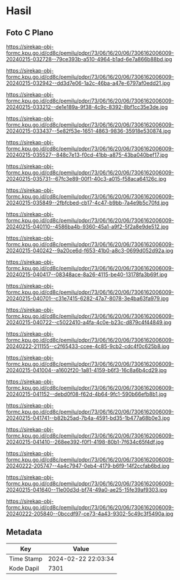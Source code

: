 # Hasil

## Foto C Plano

https://sirekap-obj-formc.kpu.go.id/cd8c/pemilu/pdpr/73/06/16/20/06/7306162006009-20240215-032728--79ce393b-a510-4964-b1ad-6e7a866b88bd.jpg

https://sirekap-obj-formc.kpu.go.id/cd8c/pemilu/pdpr/73/06/16/20/06/7306162006009-20240215-032942--dd3d7e06-1a2c-46ba-a47e-6797af0edd21.jpg

https://sirekap-obj-formc.kpu.go.id/cd8c/pemilu/pdpr/73/06/16/20/06/7306162006009-20240215-033212--de1e189a-9f38-4c9c-8392-8bf1cc35e3de.jpg

https://sirekap-obj-formc.kpu.go.id/cd8c/pemilu/pdpr/73/06/16/20/06/7306162006009-20240215-033437--5e82f53e-1651-4863-9836-35918e530874.jpg

https://sirekap-obj-formc.kpu.go.id/cd8c/pemilu/pdpr/73/06/16/20/06/7306162006009-20240215-035527--848c7e13-f0cd-41bb-a875-43ba040bef17.jpg

https://sirekap-obj-formc.kpu.go.id/cd8c/pemilu/pdpr/73/06/16/20/06/7306162006009-20240215-035731--67fc3e89-00f1-40c3-a015-f58aca64126c.jpg

https://sirekap-obj-formc.kpu.go.id/cd8c/pemilu/pdpr/73/06/16/20/06/7306162006009-20240215-035849--2fbfcbed-cb17-4c47-b9bb-7a4e9b5c70fd.jpg

https://sirekap-obj-formc.kpu.go.id/cd8c/pemilu/pdpr/73/06/16/20/06/7306162006009-20240215-040110--4586ba4b-9360-45a1-a9f2-5f2a8e9de512.jpg

https://sirekap-obj-formc.kpu.go.id/cd8c/pemilu/pdpr/73/06/16/20/06/7306162006009-20240215-040242--9a20ce6d-f653-41b0-a8c3-0699d052d92a.jpg

https://sirekap-obj-formc.kpu.go.id/cd8c/pemilu/pdpr/73/06/16/20/06/7306162006009-20240215-040417--08348ace-8a26-4115-be40-13178fa3b69f.jpg

https://sirekap-obj-formc.kpu.go.id/cd8c/pemilu/pdpr/73/06/16/20/06/7306162006009-20240215-040701--c31e7415-6282-47a7-8078-3e4ba63fa979.jpg

https://sirekap-obj-formc.kpu.go.id/cd8c/pemilu/pdpr/73/06/16/20/06/7306162006009-20240215-040722--c5022410-a4fa-4c0e-b23c-d879c4f44849.jpg

https://sirekap-obj-formc.kpu.go.id/cd8c/pemilu/pdpr/73/06/16/20/06/7306162006009-20240222-211155--c2f65433-ccee-4c85-9cb2-cdc4f0c625b8.jpg

https://sirekap-obj-formc.kpu.go.id/cd8c/pemilu/pdpr/73/06/16/20/06/7306162006009-20240215-041004--a1602f20-1a81-4159-b6f3-16c8a6b4cd29.jpg

https://sirekap-obj-formc.kpu.go.id/cd8c/pemilu/pdpr/73/06/16/20/06/7306162006009-20240215-041152--debd0f08-f62d-4b64-9fc1-590b66efb8b1.jpg

https://sirekap-obj-formc.kpu.go.id/cd8c/pemilu/pdpr/73/06/16/20/06/7306162006009-20240215-041741--b82b25ad-7b4a-4591-bd35-1b477a68b0e3.jpg

https://sirekap-obj-formc.kpu.go.id/cd8c/pemilu/pdpr/73/06/16/20/06/7306162006009-20240215-041410--268ee392-f0f1-4198-80b1-7f634c65f4df.jpg

https://sirekap-obj-formc.kpu.go.id/cd8c/pemilu/pdpr/73/06/16/20/06/7306162006009-20240222-205747--4a4c7947-0eb4-4179-b6f9-14f2ccfab6bd.jpg

https://sirekap-obj-formc.kpu.go.id/cd8c/pemilu/pdpr/73/06/16/20/06/7306162006009-20240215-041640--11e00d3d-bf74-49a0-ae25-15fe39af9303.jpg

https://sirekap-obj-formc.kpu.go.id/cd8c/pemilu/pdpr/73/06/16/20/06/7306162006009-20240222-205840--0bccdf97-ce73-4a43-9302-5c49c3f5490a.jpg


## Metadata

| Key        | Value               |
| ---------- | ------------------- |
| Time Stamp | 2024-02-22 22:03:34 |
| Kode Dapil | 7301                |



